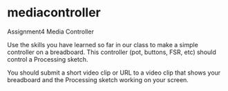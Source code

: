 mediacontroller
===============

Assignment4 Media Controller

Use the skills you have learned so far in our class to make a simple controller on a breadboard. This controller (pot, buttons, FSR, etc) should control a Processing sketch. 

 

You should submit a short video clip or URL to a video clip that shows your breadboard and the Processing sketch working on your screen.

